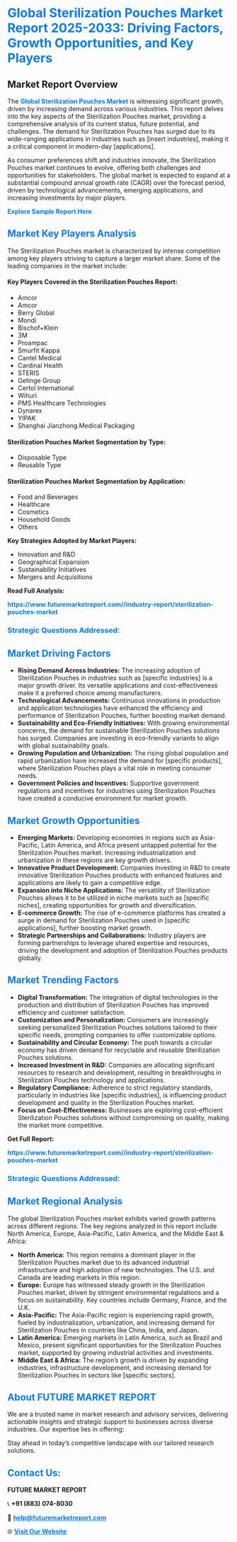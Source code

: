 <h1 style="color: #007BFF;">Global Sterilization Pouches Market Report 2025-2033: Driving Factors, Growth Opportunities, and Key Players</h1>

<section id="overview">
<h2>Market Report Overview</h2>
<p>The <a href="https://www.futuremarketreport.com//industry-report/sterilization-pouches-market" style="color: #007BFF; text-decoration: none;"><strong>Global Sterilization Pouches Market</strong></a> is witnessing significant growth, driven by increasing demand across various industries. This report delves into the key aspects of the Sterilization Pouches market, providing a comprehensive analysis of its current status, future potential, and challenges. The demand for Sterilization Pouches has surged due to its wide-ranging applications in industries such as [insert industries], making it a critical component in modern-day [applications].</p>
<p>As consumer preferences shift and industries innovate, the Sterilization Pouches market continues to evolve, offering both challenges and opportunities for stakeholders. The global market is expected to expand at a substantial compound annual growth rate (CAGR) over the forecast period, driven by technological advancements, emerging applications, and increasing investments by major players.</p>
</section>

<section id="overview">
<p><a href="https://www.futuremarketreport.com//request-sample/reportId=55172" style="color: #007BFF; text-decoration: none;"><strong>Explore Sample Report Here</strong></a></p>
</section>

<section id="key-players">
<h2 style="color: #007BFF;">Market Key Players Analysis</h2>
<p>The Sterilization Pouches market is characterized by intense competition among key players striving to capture a larger market share. Some of the leading companies in the market include:</p>
<h4>Key Players Covered in the Sterilization Pouches Report:</h4>
<ul><li>Amcor</li><li>Amcor</li><li>Berry Global</li><li>Mondi</li><li>Bischof+Klein</li><li>3M</li><li>Proampac</li><li>Smurfit Kappa</li><li>Cantel Medical</li><li>Cardinal Health</li><li>STERIS</li><li>Getinge Group</li><li>Certol International</li><li>Wihuri</li><li>PMS Healthcare Technologies</li><li>Dynarex</li><li>YIPAK</li><li>Shanghai Jianzhong Medical Packaging</li></ul>
<h4>Sterilization Pouches Market Segmentation by Type:</h4>
<ul><li>Disposable Type</li><li>Reusable Type</li></ul>

<h4>Sterilization Pouches Market Segmentation by Application:</h4>
<ul><li>Food and Beverages</li><li>Healthcare</li><li>Cosmetics</li><li>Household Goods</li><li>Others</li></ul>
<p><strong>Key Strategies Adopted by Market Players:</strong></p>
<ul>
<li>Innovation and R&D</li>
<li>Geographical Expansion</li>
<li>Sustainability Initiatives</li>
<li>Mergers and Acquisitions</li>
</ul>
</section>

<section>
<p><strong>Read Full Analysis: </strong></p><a href="https://www.futuremarketreport.com//industry-report/sterilization-pouches-market" style="color: #007BFF; text-decoration: none;"><strong>https://www.futuremarketreport.com//industry-report/sterilization-pouches-market</strong></a>
<h3 style="color: #007BFF;">Strategic Questions Addressed:</h3>
</section>

<section id="driving-factors">
<h2 style="color: #007BFF;">Market Driving Factors</h2>
<ul>
<li><strong>Rising Demand Across Industries:</strong> The increasing adoption of Sterilization Pouches in industries such as [specific industries] is a major growth driver. Its versatile applications and cost-effectiveness make it a preferred choice among manufacturers.</li>
<li><strong>Technological Advancements:</strong> Continuous innovations in production and application technologies have enhanced the efficiency and performance of Sterilization Pouches, further boosting market demand.</li>
<li><strong>Sustainability and Eco-Friendly Initiatives:</strong> With growing environmental concerns, the demand for sustainable Sterilization Pouches solutions has surged. Companies are investing in eco-friendly variants to align with global sustainability goals.</li>
<li><strong>Growing Population and Urbanization:</strong> The rising global population and rapid urbanization have increased the demand for [specific products], where Sterilization Pouches plays a vital role in meeting consumer needs.</li>
<li><strong>Government Policies and Incentives:</strong> Supportive government regulations and incentives for industries using Sterilization Pouches have created a conducive environment for market growth.</li>
</ul>
</section>

<section id="growth-opportunities">
<h2 style="color: #007BFF;">Market Growth Opportunities</h2>
<ul>
<li><strong>Emerging Markets:</strong> Developing economies in regions such as Asia-Pacific, Latin America, and Africa present untapped potential for the Sterilization Pouches market. Increasing industrialization and urbanization in these regions are key growth drivers.</li>
<li><strong>Innovative Product Development:</strong> Companies investing in R&D to create innovative Sterilization Pouches products with enhanced features and applications are likely to gain a competitive edge.</li>
<li><strong>Expansion into Niche Applications:</strong> The versatility of Sterilization Pouches allows it to be utilized in niche markets such as [specific niches], creating opportunities for growth and diversification.</li>
<li><strong>E-commerce Growth:</strong> The rise of e-commerce platforms has created a surge in demand for Sterilization Pouches used in [specific applications], further boosting market growth.</li>
<li><strong>Strategic Partnerships and Collaborations:</strong> Industry players are forming partnerships to leverage shared expertise and resources, driving the development and adoption of Sterilization Pouches products globally.</li>
</ul>
</section>

<section id="trending-factors">
<h2 style="color: #007BFF;">Market Trending Factors</h2>
<ul>
<li><strong>Digital Transformation:</strong> The integration of digital technologies in the production and distribution of Sterilization Pouches has improved efficiency and customer satisfaction.</li>
<li><strong>Customization and Personalization:</strong> Consumers are increasingly seeking personalized Sterilization Pouches solutions tailored to their specific needs, prompting companies to offer customizable options.</li>
<li><strong>Sustainability and Circular Economy:</strong> The push towards a circular economy has driven demand for recyclable and reusable Sterilization Pouches solutions.</li>
<li><strong>Increased Investment in R&D:</strong> Companies are allocating significant resources to research and development, resulting in breakthroughs in Sterilization Pouches technology and applications.</li>
<li><strong>Regulatory Compliance:</strong> Adherence to strict regulatory standards, particularly in industries like [specific industries], is influencing product development and quality in the Sterilization Pouches market.</li>
<li><strong>Focus on Cost-Effectiveness:</strong> Businesses are exploring cost-efficient Sterilization Pouches solutions without compromising on quality, making the market more competitive.</li>
</ul>
</section>

<section>
<p><strong>Get Full Report: </strong></p><a href="https://www.futuremarketreport.com//industry-report/sterilization-pouches-market" style="color: #007BFF; text-decoration: none;"><strong>https://www.futuremarketreport.com//industry-report/sterilization-pouches-market</strong></a>
<h3 style="color: #007BFF;">Strategic Questions Addressed:</h3>
</section>


<section id="regional-analysis">
<h2 style="color: #007BFF;">Market Regional Analysis</h2>
<p>The global Sterilization Pouches market exhibits varied growth patterns across different regions. The key regions analyzed in this report include North America, Europe, Asia-Pacific, Latin America, and the Middle East & Africa:</p>
<ul>
<li><strong>North America:</strong> This region remains a dominant player in the Sterilization Pouches market due to its advanced industrial infrastructure and high adoption of new technologies. The U.S. and Canada are leading markets in this region.</li>
<li><strong>Europe:</strong> Europe has witnessed steady growth in the Sterilization Pouches market, driven by stringent environmental regulations and a focus on sustainability. Key countries include Germany, France, and the U.K.</li>
<li><strong>Asia-Pacific:</strong> The Asia-Pacific region is experiencing rapid growth, fueled by industrialization, urbanization, and increasing demand for Sterilization Pouches in countries like China, India, and Japan.</li>
<li><strong>Latin America:</strong> Emerging markets in Latin America, such as Brazil and Mexico, present significant opportunities for the Sterilization Pouches market, supported by growing industrial activities and investments.</li>
<li><strong>Middle East & Africa:</strong> The region’s growth is driven by expanding industries, infrastructure development, and increasing demand for Sterilization Pouches in sectors like [specific sectors].</li>
</ul>
</section>

<footer>
<h2 style="color: #007BFF;">About FUTURE MARKET REPORT</h2>
<p>We are a trusted name in market research and advisory services, delivering actionable insights and strategic support to businesses across diverse industries. Our expertise lies in offering:</p>

<p>Stay ahead in today’s competitive landscape with our tailored research solutions.</p>

<h2 style="color: #007BFF;">Contact Us:</h2>
<p><strong>FUTURE MARKET REPORT</strong></p>
<p>📞 <strong>+91 (883) 074-8030</strong></p>
<p>📧 <strong><a href="mailto:help@futuremarketreport.com" style="color: #007BFF;">help@futuremarketreport.com</a></strong></p>
<p>🌐 <strong><a href="https://www.futuremarketreport.com/" style="color: #007BFF;">Visit Our Website</a></strong></p>
</footer>